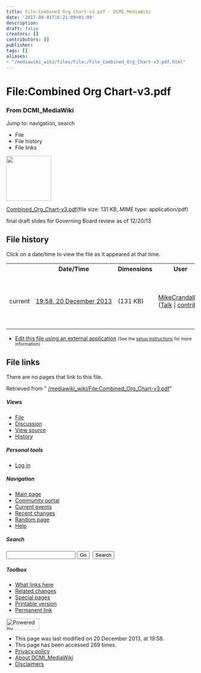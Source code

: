 ```yaml
---
title: File:Combined Org Chart-v3.pdf - DCMI_MediaWiki
date: '2017-09-01T16:21:09+01:00'
description: 
draft: false
creators: []
contributors: []
publisher: 
tags: []
aliases:
- "/mediawiki_wiki/files/File:/File_Combined_Org_Chart-v3.pdf.html"
---
```


<a id="top"></a>
# File:Combined Org Chart-v3.pdf

### From DCMI\_MediaWiki

Jump to: navigation, search
<!-- start content -->
- File
- File history
- File links

 [<img alt="" src="/skins/common/images/icons/fileicon-pdf.png" width="120" height="120">](/mediawiki_wiki/files/Combined_Org_Chart-v3.pdf)

[Combined\_Org\_Chart-v3.pdf](/mediawiki_wiki/files/Combined_Org_Chart-v3.pdf)‎(file size: 131 KB, MIME type: application/pdf)

final draft slides for Governing Board review as of 12/20/13

<!-- 
NewPP limit report
Preprocessor node count: 1/1000000
Post-expand include size: 0/2097152 bytes
Template argument size: 0/2097152 bytes
Expensive parser function count: 0/100
-->
## File history

Click on a date/time to view the file as it appeared at that time.

<table class="wikitable filehistory">
  <tr>
    <td></td>
    <th>Date/Time</th>
    <th>Dimensions</th>
    <th>User</th>
    <th>Comment</th>
  </tr>
  <tr>
    <td>current</td>
    <td class="filehistory-selected" style="white-space: nowrap;"><a href="/mediawiki_wiki/files/Combined_Org_Chart-v3.pdf">19:58, 20 December 2013</a></td>
    <td> <span style="white-space: nowrap;">(131 KB)</span>
    </td>
    <td>
      <a href="/index.php?title=User:MikeCrandall&amp;action=edit&amp;redlink=1" class="new mw-userlink" title="User:MikeCrandall (page does not exist)">MikeCrandall</a> <span style="white-space: nowrap;"> <span class="mw-usertoollinks">(<a href="/index.php?title=User_talk:MikeCrandall&amp;action=edit&amp;redlink=1" class="new" title="User talk:MikeCrandall (page does not exist)">Talk</a> | <a href="/index.php/Special:Contributions/MikeCrandall" title="Special:Contributions/MikeCrandall">contribs</a>)</span></span>
    </td>
    <td> <span class="comment">(final draft slides for Governing Board review as of 12/20/13)</span>
    </td>
  </tr>
</table>

  

- [Edit this file using an external application](/index.php?title=File:Combined_Org_Chart-v3.pdf&action=edit&externaledit=true&mode=file "File:Combined Org Chart-v3.pdf") <small>(See the <a href="http://www.mediawiki.org/wiki/Manual:External_editors" class="external text" rel="nofollow">setup instructions</a> for more information)</small>

## File links

There are no pages that link to this file.

Retrieved from " [/mediawiki_wiki/File:Combined\_Org\_Chart-v3.pdf](/mediawiki_wiki/files/File:/File:Combined_Org_Chart-v3.pdf.html)"

<!-- end content -->

##### Views

- [File](/mediawiki_wiki/files/File:/File:Combined_Org_Chart-v3.pdf.html)
- [Discussion](/index.php?title=File_talk:Combined_Org_Chart-v3.pdf&action=edit&redlink=1 "Discussion about the content page [t]")
- [View source](/index.php?title=File:Combined_Org_Chart-v3.pdf&action=edit "This page is protected.
You can view its source [e]")
- [History](/index.php?title=File:Combined_Org_Chart-v3.pdf&action=history "Past revisions of this page [h]")

##### Personal tools

- [Log in](/index.php?title=Special:UserLogin&returnto=File:Combined_Org_Chart-v3.pdf "You are encouraged to log in; however, it is not mandatory [o]")

<script type="text/javascript"> if (window.isMSIE55) fixalpha(); </script>

##### Navigation

- [Main page](/index.php/Main_Page "Visit the main page [z]")
- [Community portal](/index.php/DCMI_MediaWiki:Community_portal "About the project, what you can do, where to find things")
- [Current events](/index.php/DCMI_MediaWiki:Current_events "Find background information on current events")
- [Recent changes](/index.php/Special:RecentChanges "The list of recent changes in the wiki [r]")
- [Random page](/index.php/Special:Random "Load a random page [x]")
- [Help](/index.php/Help:Contents "The place to find out")

##### <label for="searchInput">Search</label>

<form action="/index.php" id="searchform">
				<input type="hidden" name="title" value="Special:Search">
				<input id="searchInput" title="Search DCMI_MediaWiki" accesskey="f" type="search" name="search">
				<input type="submit" name="go" class="searchButton" id="searchGoButton" value="Go" title="Go to a page with this exact name if exists"> 
				<input type="submit" name="fulltext" class="searchButton" id="mw-searchButton" value="Search" title="Search the pages for this text">
			</form>

##### Toolbox

- [What links here](/index.php/Special:WhatLinksHere/File:Combined_Org_Chart-v3.pdf "List of all wiki pages that link here [j]")
- [Related changes](/index.php/Special:RecentChangesLinked/File:Combined_Org_Chart-v3.pdf "Recent changes in pages linked from this page [k]")
- [Special pages](/index.php/Special:SpecialPages "List of all special pages [q]")
- [Printable version](/index.php?title=File:Combined_Org_Chart-v3.pdf&printable=yes "Printable version of this page [p]")
- [Permanent link](/index.php?title=File:Combined_Org_Chart-v3.pdf&oldid=5846 "Permanent link to this revision of the page")

<!-- end of the left (by default at least) column -->

 [<img src="/skins/common/images/poweredby_mediawiki_88x31.png" height="31" width="88" alt="Powered by MediaWiki">](http://www.mediawiki.org/)

- This page was last modified on 20 December 2013, at 19:58.
- This page has been accessed 269 times.
- [Privacy policy](/index.php/DCMI_MediaWiki:Privacy_policy "DCMI MediaWiki:Privacy policy")
- [About DCMI\_MediaWiki](/index.php/DCMI_MediaWiki:About "DCMI MediaWiki:About")
- [Disclaimers](/index.php/DCMI_MediaWiki:General_disclaimer "DCMI MediaWiki:General disclaimer")

<script>if (window.runOnloadHook) runOnloadHook();</script><!-- Served in 0.553 secs. -->
